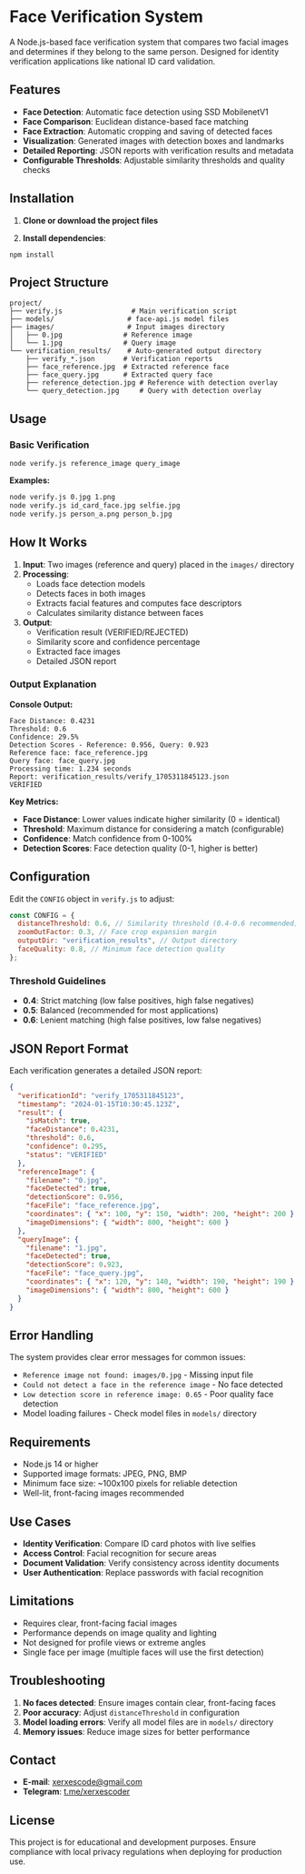 # Face Verification System

A Node.js-based face verification system that compares two facial images and determines if they belong to the same person. Designed for identity verification applications like national ID card validation.

## Features

- **Face Detection**: Automatic face detection using SSD MobilenetV1
- **Face Comparison**: Euclidean distance-based face matching
- **Face Extraction**: Automatic cropping and saving of detected faces
- **Visualization**: Generated images with detection boxes and landmarks
- **Detailed Reporting**: JSON reports with verification results and metadata
- **Configurable Thresholds**: Adjustable similarity thresholds and quality checks

## Installation

1. **Clone or download the project files**

2. **Install dependencies**:

```
npm install
```

## Project Structure

```
project/
├── verify.js                 # Main verification script
├── models/                  # face-api.js model files
├── images/                  # Input images directory
│   ├── 0.jpg               # Reference image
│   └── 1.jpg               # Query image
└── verification_results/    # Auto-generated output directory
    ├── verify_*.json       # Verification reports
    ├── face_reference.jpg  # Extracted reference face
    ├── face_query.jpg      # Extracted query face
    ├── reference_detection.jpg # Reference with detection overlay
    └── query_detection.jpg     # Query with detection overlay
```

## Usage

### Basic Verification

```
node verify.js reference_image query_image
```

**Examples:**

```bash
node verify.js 0.jpg 1.png
node verify.js id_card_face.jpg selfie.jpg
node verify.js person_a.png person_b.jpg
```

## How It Works

1. **Input**: Two images (reference and query) placed in the `images/` directory
2. **Processing**:
   - Loads face detection models
   - Detects faces in both images
   - Extracts facial features and computes face descriptors
   - Calculates similarity distance between faces
3. **Output**:
   - Verification result (VERIFIED/REJECTED)
   - Similarity score and confidence percentage
   - Extracted face images
   - Detailed JSON report

### Output Explanation

**Console Output:**

```
Face Distance: 0.4231
Threshold: 0.6
Confidence: 29.5%
Detection Scores - Reference: 0.956, Query: 0.923
Reference face: face_reference.jpg
Query face: face_query.jpg
Processing time: 1.234 seconds
Report: verification_results/verify_1705311845123.json
VERIFIED
```

**Key Metrics:**

- **Face Distance**: Lower values indicate higher similarity (0 = identical)
- **Threshold**: Maximum distance for considering a match (configurable)
- **Confidence**: Match confidence from 0-100%
- **Detection Scores**: Face detection quality (0-1, higher is better)

## Configuration

Edit the `CONFIG` object in `verify.js` to adjust:

```javascript
const CONFIG = {
  distanceThreshold: 0.6, // Similarity threshold (0.4-0.6 recommended)
  zoomOutFactor: 0.3, // Face crop expansion margin
  outputDir: "verification_results", // Output directory
  faceQuality: 0.8, // Minimum face detection quality
};
```

### Threshold Guidelines

- **0.4**: Strict matching (low false positives, high false negatives)
- **0.5**: Balanced (recommended for most applications)
- **0.6**: Lenient matching (high false positives, low false negatives)

## JSON Report Format

Each verification generates a detailed JSON report:

```json
{
  "verificationId": "verify_1705311845123",
  "timestamp": "2024-01-15T10:30:45.123Z",
  "result": {
    "isMatch": true,
    "faceDistance": 0.4231,
    "threshold": 0.6,
    "confidence": 0.295,
    "status": "VERIFIED"
  },
  "referenceImage": {
    "filename": "0.jpg",
    "faceDetected": true,
    "detectionScore": 0.956,
    "faceFile": "face_reference.jpg",
    "coordinates": { "x": 100, "y": 150, "width": 200, "height": 200 },
    "imageDimensions": { "width": 800, "height": 600 }
  },
  "queryImage": {
    "filename": "1.jpg",
    "faceDetected": true,
    "detectionScore": 0.923,
    "faceFile": "face_query.jpg",
    "coordinates": { "x": 120, "y": 140, "width": 190, "height": 190 },
    "imageDimensions": { "width": 800, "height": 600 }
  }
}
```

## Error Handling

The system provides clear error messages for common issues:

- `Reference image not found: images/0.jpg` - Missing input file
- `Could not detect a face in the reference image` - No face detected
- `Low detection score in reference image: 0.65` - Poor quality face detection
- Model loading failures - Check model files in `models/` directory

## Requirements

- Node.js 14 or higher
- Supported image formats: JPEG, PNG, BMP
- Minimum face size: ~100x100 pixels for reliable detection
- Well-lit, front-facing images recommended

## Use Cases

- **Identity Verification**: Compare ID card photos with live selfies
- **Access Control**: Facial recognition for secure areas
- **Document Validation**: Verify consistency across identity documents
- **User Authentication**: Replace passwords with facial recognition

## Limitations

- Requires clear, front-facing facial images
- Performance depends on image quality and lighting
- Not designed for profile views or extreme angles
- Single face per image (multiple faces will use the first detection)

## Troubleshooting

1. **No faces detected**: Ensure images contain clear, front-facing faces
2. **Poor accuracy**: Adjust `distanceThreshold` in configuration
3. **Model loading errors**: Verify all model files are in `models/` directory
4. **Memory issues**: Reduce image sizes for better performance

## Contact

- **E-mail**: [xerxescode@gmail.com](mailto:xerxescode@gmail.com)
- **Telegram**: [t.me/xerxescoder](https://t.me/xerxescoder)

## License

This project is for educational and development purposes. Ensure compliance with local privacy regulations when deploying for production use.
